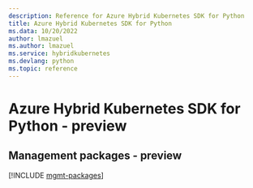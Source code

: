 ```yaml
---
description: Reference for Azure Hybrid Kubernetes SDK for Python
title: Azure Hybrid Kubernetes SDK for Python
ms.data: 10/20/2022
author: lmazuel
ms.author: lmazuel
ms.service: hybridkubernetes
ms.devlang: python
ms.topic: reference
---
```

# Azure Hybrid Kubernetes SDK for Python - preview

## Management packages - preview
[!INCLUDE [mgmt-packages](hybrid-kubernetes-mgmt-index.md)]
